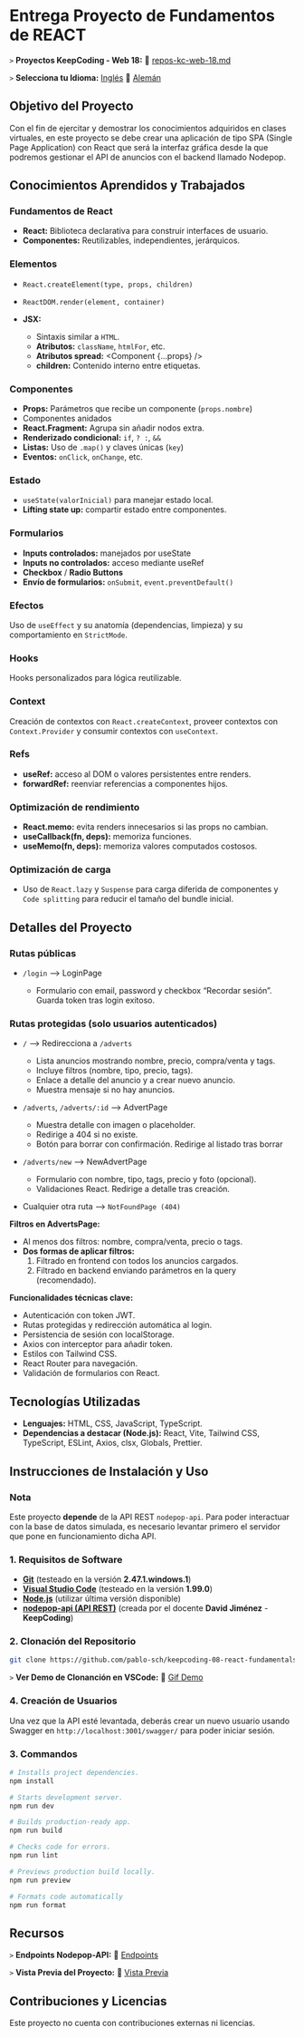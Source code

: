 # Entrega Proyecto de Fundamentos de REACT

`>` **Proyectos KeepCoding - Web 18:** 📁 [repos-kc-web-18.md](https://github.com/pablo-sch/pablo-sch/blob/main/docs/repos-kc-web-18.md)

`>` **Selecciona tu Idioma:** [Inglés](README.md) 🔄 [Alemán](README.de.md)

<!-- ------------------------------------------------------------------------------------------- -->

## Objetivo del Proyecto

Con el fin de ejercitar y demostrar los conocimientos adquiridos en clases virtuales, en este proyecto se debe crear una aplicación de tipo SPA (Single Page Application) con React que será la interfaz gráfica desde la que podremos gestionar el API de anuncios con el backend llamado Nodepop.

<!-- ------------------------------------------------------------------------------------------- -->

## Conocimientos Aprendidos y Trabajados

### Fundamentos de React

- **React:** Biblioteca declarativa para construir interfaces de usuario.
- **Componentes:** Reutilizables, independientes, jerárquicos.

### Elementos

- `React.createElement(type, props, children)`
- `ReactDOM.render(element, container)`
- **JSX:**

  - Sintaxis similar a `HTML`.
  - **Atributos:** `className`, `htmlFor`, etc.
  - **Atributos spread:** <Component {...props} />
  - **children:** Contenido interno entre etiquetas.

### Componentes

- **Props:** Parámetros que recibe un componente (`props.nombre`)
- Componentes anidados
- **React.Fragment:** Agrupa sin añadir nodos extra.
- **Renderizado condicional:** `if`, `? :`, `&&`
- **Listas:** Uso de `.map()` y claves únicas (`key`)
- **Eventos:** `onClick`, `onChange`, etc.

### Estado

- `useState(valorInicial)` para manejar estado local.
- **Lifting state up:** compartir estado entre componentes.

### Formularios

- **Inputs controlados:** manejados por useState
- **Inputs no controlados:** acceso mediante useRef
- **Checkbox** / **Radio Buttons**
- **Envío de formularios:** `onSubmit`, `event.preventDefault()`

### Efectos

Uso de `useEffect` y su anatomía (dependencias, limpieza) y su comportamiento en `StrictMode`.

### Hooks

Hooks personalizados para lógica reutilizable.

### Context

Creación de contextos con `React.createContext`, proveer contextos con `Context.Provider` y consumir contextos con `useContext`.

### Refs

- **useRef:** acceso al DOM o valores persistentes entre renders.
- **forwardRef:** reenviar referencias a componentes hijos.

### Optimización de rendimiento

- **React.memo:** evita renders innecesarios si las props no cambian.
- **useCallback(fn, deps):** memoriza funciones.
- **useMemo(fn, deps):** memoriza valores computados costosos.

### Optimización de carga

- Uso de `React.lazy` y `Suspense` para carga diferida de componentes y `Code splitting` para reducir el tamaño del bundle inicial.

<!-- ------------------------------------------------------------------------------------------- -->

## Detalles del Proyecto

### Rutas públicas

- `/login` —> LoginPage

  - Formulario con email, password y checkbox “Recordar sesión”. Guarda token tras login exitoso.

### Rutas protegidas (solo usuarios autenticados)

- `/` —> Redirecciona a `/adverts`

  - Lista anuncios mostrando nombre, precio, compra/venta y tags.
  - Incluye filtros (nombre, tipo, precio, tags).
  - Enlace a detalle del anuncio y a crear nuevo anuncio.
  - Muestra mensaje si no hay anuncios.

- `/adverts`, `/adverts/:id` —> AdvertPage

  - Muestra detalle con imagen o placeholder.
  - Redirige a 404 si no existe.
  - Botón para borrar con confirmación. Redirige al listado tras borrar

- `/adverts/new` —> NewAdvertPage

  - Formulario con nombre, tipo, tags, precio y foto (opcional).
  - Validaciones React. Redirige a detalle tras creación.

- Cualquier otra ruta —> `NotFoundPage (404)`

**Filtros en AdvertsPage:**

- Al menos dos filtros: nombre, compra/venta, precio o tags.
- **Dos formas de aplicar filtros:**
  1. Filtrado en frontend con todos los anuncios cargados.
  2. Filtrado en backend enviando parámetros en la query (recomendado).

**Funcionalidades técnicas clave:**

- Autenticación con token JWT.
- Rutas protegidas y redirección automática al login.
- Persistencia de sesión con localStorage.
- Axios con interceptor para añadir token.
- Estilos con Tailwind CSS.
- React Router para navegación.
- Validación de formularios con React.

<!-- ------------------------------------------------------------------------------------------- -->

## Tecnologías Utilizadas

- **Lenguajes:** HTML, CSS, JavaScript, TypeScript.
- **Dependencias a destacar (Node.js):** React, Vite, Tailwind CSS, TypeScript, ESLint, Axios, clsx, Globals, Prettier.

<!-- ------------------------------------------------------------------------------------------- -->

## Instrucciones de Instalación y Uso

### Nota

Este proyecto **depende** de la API REST `nodepop-api`. Para poder interactuar con la base de datos simulada, es necesario levantar primero el servidor que pone en funcionamiento dicha API.

### 1. Requisitos de Software

- **[Git](https://git-scm.com/downloads)** (testeado en la versión **2.47.1.windows.1**)
- **[Visual Studio Code](https://code.visualstudio.com/)** (testeado en la versión **1.99.0**)
- **[Node.js](https://nodejs.org/en/download/)** (utilizar última versión disponible)
- **[nodepop-api (API REST)](https://github.com/davidjj76/nodepop-api)** (creada por el docente **David Jiménez** - **KeepCoding**)

### 2. Clonación del Repositorio

```bash
git clone https://github.com/pablo-sch/keepcoding-08-react-fundamentals.git
```

`>` **Ver Demo de Clonanción en VSCode:** 🎥 [Gif Demo](https://github.com/pablo-sch/pablo-sch/blob/main/etc/clone-tutorial.gif)

### 4. Creación de Usuarios

Una vez que la API esté levantada, deberás crear un nuevo usuario usando Swagger en `http://localhost:3001/swagger/` para poder iniciar sesión.

### 3. Commandos

```sh
# Installs project dependencies.
npm install

# Starts development server.
npm run dev

# Builds production-ready app.
npm run build

# Checks code for errors.
npm run lint

# Previews production build locally.
npm run preview

# Formats code automatically
npm run format
```

<!-- ------------------------------------------------------------------------------------------- -->

## Recursos

`>` **Endpoints Nodepop-API:** 📄 [Endpoints](api-doc.md)

`>` **Vista Previa del Proyecto:** 👀 [Vista Previa](preview.md)

<!-- ------------------------------------------------------------------------------------------- -->

## Contribuciones y Licencias

Este proyecto no cuenta con contribuciones externas ni licencias.

